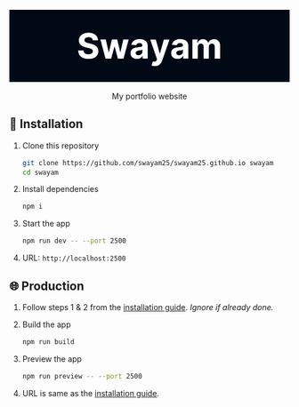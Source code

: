 <div align="center">

![Swayam](./assets/swayam.png)

My portfolio website

</div>

## 🚀 Installation

1. Clone this repository
    ```sh
    git clone https://github.com/swayam25/swayam25.github.io swayam
    cd swayam
    ```

2. Install dependencies
    ```sh
    npm i
    ```

3. Start the app
    ```sh
    npm run dev -- --port 2500
    ```

4. URL: `http://localhost:2500`


## 🌐 Production

1. Follow steps 1 & 2 from the [installation guide](#-installation). *Ignore if already done.*

2. Build the app
    ```sh
    npm run build
    ```

3. Preview the app
    ```sh
    npm run preview -- --port 2500
    ```

4. URL is same as the [installation guide](#-installation).